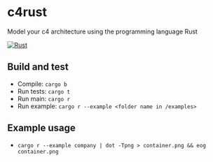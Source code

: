 # c4rust

Model your c4 architecture using the programming language Rust

[![Rust](https://github.com/guija/c4rust/actions/workflows/rust.yml/badge.svg)](https://github.com/guija/c4rust/actions/workflows/rust.yml)

## Build and test

- Compile: `cargo b`
- Run tests: `cargo t`
- Run main: `cargo r`
- Run example: `cargo r --example <folder name in /examples>`

## Example usage

- `cargo r --example company | dot -Tpng > container.png && eog container.png`